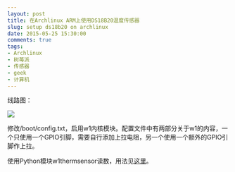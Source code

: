 ```yaml
---
layout: post
title: 在Archlinux ARM上使用DS18B20温度传感器
slug: setup ds18b20 on archlinux
date: 2015-05-25 15:30:00
comments: true
tags:
- Archlinux
- 树苺派
- 传感器
- geek
- 计算机
---
```


线路图：

![](http://pic.yupoo.com/leninlee/EG46yU99/medish.jpg)

修改/boot/config.txt，启用w1内核模块。配置文件中有两部分关于w1的内容，一个只使用一个GPIO引脚，需要自行添加上拉电阻，另一个使用一个额外的GPIO引脚作上拉。

使用Python模块w1thermsensor读数，用法见[这里](https://github.com/timofurrer/w1thermsensor)。
